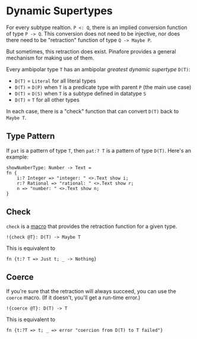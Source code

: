 # Dynamic Supertypes

For every subtype realtion. `P <: Q`, there is an implied conversion function of type `P -> Q`.
This conversion does not need to be injective, nor does there need to be "retraction" function of type `Q -> Maybe P`.

But sometimes, this retraction does exist.
Pinafore provides a general mechanism for making use of them.

Every ambipolar type `T` has an ambipolar *greatest dynamic supertype* `D(T)`:

- `D(T)` = `Literal` for all literal types
- `D(T)` = `D(P)` when `T` is a predicate type with parent `P` (the main use case)
- `D(T)` = `D(S)` when `T` is a subtype defined in datatype `S`
- `D(T)` = `T` for all other types

In each case, there is a "check" function that can convert `D(T)` back to `Maybe T`.

## Type Pattern

If `pat` is a pattern of type `T`, then `pat:? T` is a pattern of type `D(T)`. Here's an example:

```pinafore decl
showNumberType: Number -> Text =
fn {
    i:? Integer => "integer: " <>.Text show i;
    r:? Rational => "rational: " <>.Text show r;
    n => "number: " <>.Text show n;
}
```

## Check

`check` is a [macro](splices.md) that provides the retraction function for a given type.

`!{check @T}: D(T) -> Maybe T`

This is equivalent to

`fn {t:? T => Just t; _ -> Nothing}`

## Coerce

If you're sure that the retraction will always succeed, you can use the `coerce` macro.
(If it doesn't, you'll get a run-time error.)

`!{coerce @T}: D(T) -> T`

This is equivalent to

`fn {t:?T => t; _ => error "coercion from D(T) to T failed"}`
